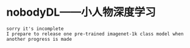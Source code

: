 # nobodyDL——小人物深度学习
    sorry it's incomplete
    I prepare to release one pre-trained imagenet-1k class model when another progress is made
